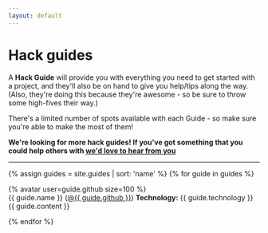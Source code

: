 ```yaml
---
layout: default
---
```


# Hack guides

A **Hack Guide** will provide you with everything you need to get started with a project, and they'll also be on hand to give you help/tips along the way.  (Also, they're doing this because they're awesome - so be sure to throw some high-fives their way.)

There's a limited number of spots available with each Guide - so make sure you're able to make the most of them!

**We're looking for more hack guides! If you've got something that you could help others with [we'd love to hear from you](https://github.com/jsoxford/hack/issues/4)**

---

{% assign guides = site.guides | sort: 'name' %}
{% for guide in guides %}

<section class="guide">
  {% avatar user=guide.github size=100 %}

  <div class="details">
    <span class="name">{{ guide.name }}</span>
    <span class="github">(<a href="https://github.com/{{ guide.github }}">@{{ guide.github }}</a>)</span>
    <span class="technology"><strong>Technology:</strong> {{ guide.technology }}</span>
    <span class="content">{{ guide.content }}</span>
  </div>

</section>


{% endfor %}
